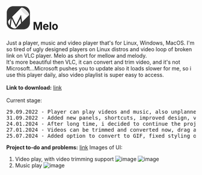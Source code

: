 # <img src="src/set/melo_logo/logo128.png" height="64px" width="auto"> Melo
Just a player, music and video player that's for Linux, Windows, MacOS. I'm so tired of ugly designed players on Linux distros and video loop of broken link on VLC player. 
Melo as short for mellow and melody.</br>It's more beautiful then VLC, it can convert and trim video, and it's not Microsoft...Microsoft pushes you to update also it loads slower for me, so i use this player daily, also video playlist is super easy to access.</br></br>
**Link to download:** <a href="https://github.com/banekondic1996/Melo/releases/tag/development">link</a></br></br>
Current stage:
<pre>
29.09.2022 - Player can play videos and music, also unplanned added functionlity to view images is being worked on. Dark mode is working
31.09.2022 - Added new panels, shortcuts, improved design, video/audio playlist seperation, unpause menu built, image zoom slider added
24.01.2024 - After long time, i decided to continue the project. App is now running using NW.js
27.01.2024 - Videos can be trimmed and converted now, drag and drop works, responsive design is added, update button added (not final), context menu added
25.07.2024 - Added option to convert to GIF, fixed styling of menus, fixed video triming bug, fixed conversion from .avi to .mp4, new alert message style, fixed loading files from folder, fixed sound icon, created                 installer
</pre>

**Project to-do and problems:** <a href="https://github.com/users/banekondic1996/projects/5/views/2">link</a>
Images of UI:
1. Video play, with video trimming support
![image](https://github.com/banekondic1996/Melo/assets/22860264/8440a346-a98b-475e-baeb-f9cbc41fb9b3)
![image](https://github.com/banekondic1996/Melo/assets/22860264/23640013-c79b-4483-9d06-8584f75f881d)
2. Music play
![image](https://github.com/banekondic1996/Melo/assets/22860264/7f21765e-959b-4773-be2f-dd6e45e1effd)

